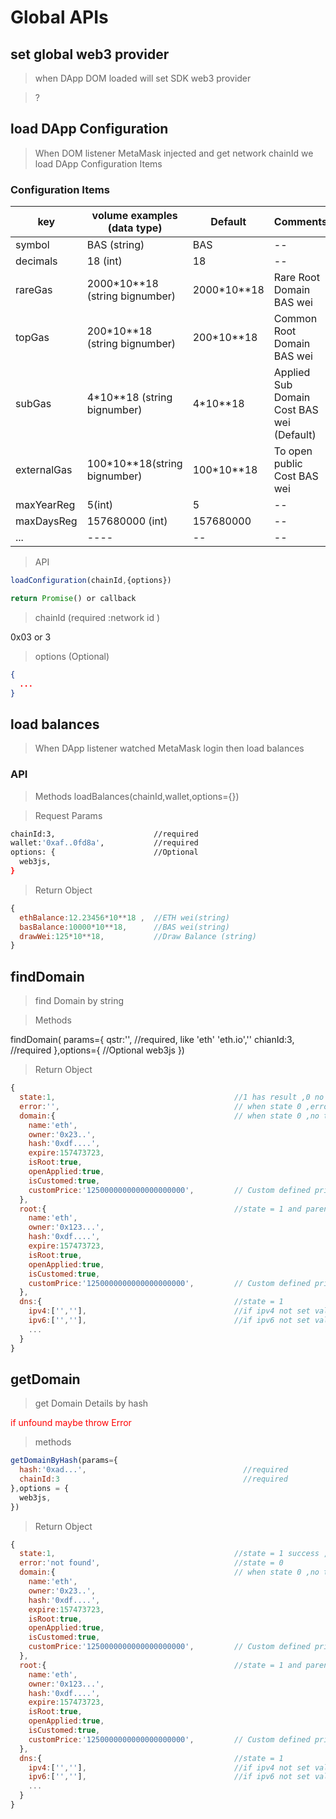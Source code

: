 # Global APIs

## set global web3 provider

> when DApp DOM loaded will set SDK web3 provider

> ?


## load DApp Configuration

> When DOM listener MetaMask injected and get network chainId we load DApp Configuration Items

### Configuration Items

| key  | volume examples (data type) | Default | Comments  |
|  ----  |  ---- | ---- | ---- |
|  symbol | BAS (string) | BAS  | -- |
|  decimals | 18 (int) | 18 | -- |
|  rareGas  | 2000*10**18 (string bignumber) | 2000*10**18 | Rare Root Domain BAS wei |
|  topGas  | 200*10**18 (string bignumber) | 200*10**18 | Common Root Domain BAS wei |
|  subGas  | 4*10**18 (string bignumber) | 4*10**18 | Applied Sub Domain Cost BAS wei (Default)  |
|  externalGas  | 100*10**18(string bignumber) |  100*10**18  | To open public Cost BAS wei |
|  maxYearReg  |  5(int)  |  5  | -- |
| maxDaysReg  | 157680000 (int)  |  157680000  | -- |
|  ...  |  ---- |  -- |  -- |

> API 

```javascript 
loadConfiguration(chainId,{options})

return Promise() or callback

```

> chainId (required :network id )

0x03 or 3 

> options (Optional)

```json
{
  ...
}
```

## load balances

> When DApp listener watched MetaMask login then load balances

### API 

> Methods loadBalances(chainId,wallet,options={})

> Request Params 

```bash
chainId:3,                      //required
wallet:'0xaf..0fd8a',           //required
options: {                      //Optional
  web3js,
}
```

> Return Object 

```js
{
  ethBalance:12.23456*10**18 ,  //ETH wei(string)
  basBalance:10000*10**18,      //BAS wei(string)
  drawWei:125*10**18,           //Draw Balance (string)
}
```

## findDomain

> find Domain by string 

> Methods 

findDomain(
params={
  qstr:'',                      //required, like 'eth' 'eth.io',''
  chianId:3,                    //required 
},options={                     //Optional
  web3js
})

> Return Object 

```js 
{
  state:1,                                        //1 has result ,0 no result
  error:'',                                       // when state 0 ,error can set error msg like qstr Illegal ed. (like qstr 'eth.okex&_')
  domain:{                                        // when state 0 ,no this data
    name:'eth',
    owner:'0x23..',
    hash:'0xdf....',
    expire:157473723,
    isRoot:true,
    openApplied:true,
    isCustomed:true,
    customPrice:'1250000000000000000000',         // Custom defined price (wei)
  },
  root:{                                          //state = 1 and parent domain exist
    name:'eth',
    owner:'0x123...',
    hash:'0xdf....',
    expire:157473723,
    isRoot:true,
    openApplied:true,
    isCustomed:true,
    customPrice:'1250000000000000000000',         // Custom defined price (wei)    
  },
  dns:{                                           //state = 1 
    ipv4:['',''],                                 //if ipv4 not set value=[]
    ipv6:['',''],                                 //if ipv6 not set value=[]
    ...
  }
}
```

## getDomain

> get Domain Details by hash 

<html>
  <font style="color:red">if unfound maybe throw Error</font>
</html>


> methods 

```js 
getDomainByHash(params={
  hash:'0xad...',                                   //required 
  chainId:3                                         //required
},options = {
  web3js,
})
```

> Return Object 

```js 
{
  state:1,                                        //state = 1 success , state =0 fail
  error:'not found',                              //state = 0 
  domain:{                                        // when state 0 ,no this data
    name:'eth',
    owner:'0x23..',
    hash:'0xdf....',
    expire:157473723,
    isRoot:true,
    openApplied:true,
    isCustomed:true,
    customPrice:'1250000000000000000000',         // Custom defined price (wei)
  },
  root:{                                          //state = 1 and parent domain exist
    name:'eth',
    owner:'0x123...',
    hash:'0xdf....',
    expire:157473723,
    isRoot:true,
    openApplied:true,
    isCustomed:true,
    customPrice:'1250000000000000000000',         // Custom defined price (wei)    
  },
  dns:{                                           //state = 1 
    ipv4:['',''],                                 //if ipv4 not set value=[]
    ipv6:['',''],                                 //if ipv6 not set value=[]
    ...
  }    
}
```

